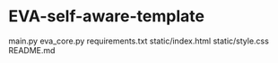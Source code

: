 # EVA-self-aware-template
main.py
eva_core.py
requirements.txt
static/index.html
static/style.css
README.md
